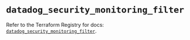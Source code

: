 # `datadog_security_monitoring_filter`

Refer to the Terraform Registry for docs: [`datadog_security_monitoring_filter`](https://registry.terraform.io/providers/datadog/datadog/3.52.0/docs/resources/security_monitoring_filter).
